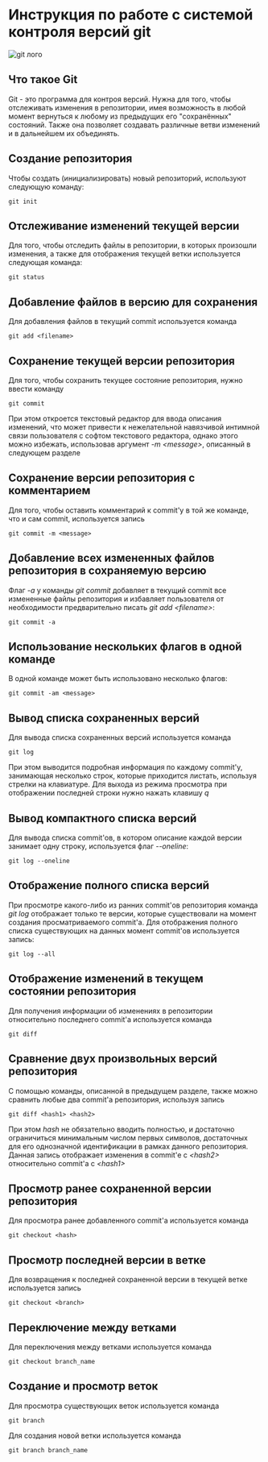 # **Инструкция по работе с системой контроля версий git**

![git лого](git.jpeg)

## Что такое Git

Git - это программа для контроя версий. Нужна для того, чтобы отслеживать изменения в репозитории, имея возможность в любой момент вернуться к любому из предыдущих его "сохранённых" состояний. Также она позволяет создавать различные ветви изменений и в дальнейшем их объединять.

## Создание репозитория

Чтобы создать (инициализировать) новый репозиторий, используют следующую команду:

    git init

## Отслеживание изменений текущей версии

Для того, чтобы отследить файлы в репозитории, в которых произошли изменения, а также для отображения текущей ветки используется следующая команда:

    git status

## Добавление файлов в версию для сохранения

Для добавления файлов в текущий commit используется команда

    git add <filename>

## Сохранение текущей версии репозитория

Для того, чтобы сохранить текущее состояние репозитория, нужно ввести команду

    git commit

При этом откроется текстовый редактор для ввода описания изменений, что может привести к нежелательной навязчивой интимной связи пользователя с софтом текстового редактора, однако этого можно избежать, использовав аргумент _-m \<message>_, описанный в следующем разделе

## Сохранение версии репозитория с комментарием
Для того, чтобы оставить комментарий к commit'у в той же команде, что и сам commit, используется запись

    git commit -m <message>

## Добавление всех измененных файлов репозитория в сохраняемую версию
Флаг _-a_ у команды _git commit_ добавляет в текущий commit все измененные файлы репозитория и избавляет пользователя от необходимости предварительно писать _git add \<filename>_:

    git commit -a

## Использование нескольких флагов в одной команде
В одной команде может быть использовано несколько флагов:

    git commit -am <message>

## Вывод списка сохраненных версий
Для вывода списка сохраненных версий используется команда

    git log

При этом выводится подробная информация по каждому commit'у, занимающая несколько строк, которые приходится листать, используя стрелки на клавиатуре. Для выхода из режима просмотра при отображении последней строки нужно нажать клавишу _q_

## Вывод компактного списка версий
Для вывода списка commit'ов, в котором описание каждой версии занимает одну строку, используется флаг _--oneline_:

    git log --oneline

## Отображение полного списка версий
При просмотре какого-либо из ранних commit'ов репозитория команда _git log_ отображает только те версии, которые существовали на момент создания просматриваемого commit'а. Для отображения полного списка существующих на данных момент commit'ов используется запись:

    git log --all

## Отображение изменений в текущем состоянии репозитория
Для получения информации об изменениях в репозитории относительно последнего commit'а используется команда

    git diff

## Сравнение двух произвольных версий репозитория
С помощью команды, описанной в предыдущем разделе, также можно сравнить любые два commit'а репозитория, используя запись

    git diff <hash1> <hash2>

При этом _hash_ не обязательно вводить полностью, и достаточно ограничиться минимальным числом первых символов, достаточных для его однозначной идентификации в рамках данного репозитория. Данная запись отображает изменения в commit'e с _\<hash2>_ относительно commit'а с _\<hash1>_

## Просмотр ранее сохраненной версии репозитория
Для просмотра ранее добавленного commit'а используется команда

    git checkout <hash>

## Просмотр последней версии в ветке
Для возвращения к последней сохраненной версии в текущей ветке используется запись

    git checkout <branch>

## Переключение между ветками
Для переключения между ветками используется команда

    git checkout branch_name
## Создание и просмотр веток

Для просмотра существующих веток используется команда

    git branch

Для создания новой ветки используется команда

    git branch branch_name

